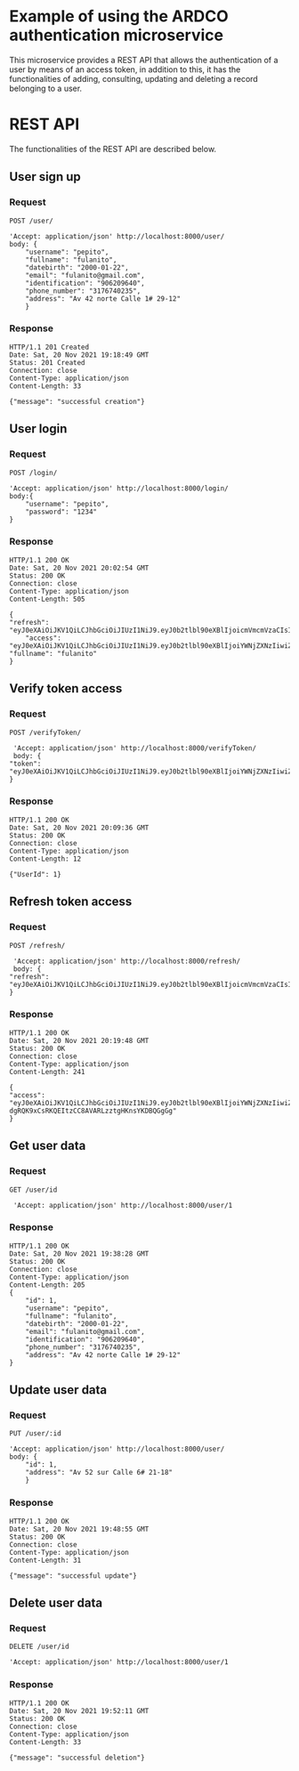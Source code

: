# Example of using the ARDCO authentication microservice

This microservice provides a REST API that allows the authentication of a user by means of an access  token, in addition to this, it has the functionalities of adding, consulting, updating and deleting a record belonging to a user.

# REST API
The functionalities of the REST API are described below.

## User sign up

### Request

`POST /user/`

    'Accept: application/json' http://localhost:8000/user/
	body: {
		"username": "pepito",
		"fullname": "fulanito",
		"datebirth": "2000-01-22",
		"email": "fulanito@gmail.com",
		"identification": "906209640",
		"phone_number": "3176740235",
		"address": "Av 42 norte Calle 1# 29-12"
		}

### Response

    HTTP/1.1 201 Created
    Date: Sat, 20 Nov 2021 19:18:49 GMT
    Status: 201 Created
    Connection: close
    Content-Type: application/json
    Content-Length: 33

    {"message": "successful creation"}

## User login

### Request

`POST /login/`

    'Accept: application/json' http://localhost:8000/login/
	body:{
		"username": "pepito",
		"password": "1234"
	}

### Response

    HTTP/1.1 200 OK
    Date: Sat, 20 Nov 2021 20:02:54 GMT
    Status: 200 OK
    Connection: close
    Content-Type: application/json
    Content-Length: 505

    {
    "refresh": "eyJ0eXAiOiJKV1QiLCJhbGciOiJIUzI1NiJ9.eyJ0b2tlbl90eXBlIjoicmVmcmVzaCIsImV4cCI6MTYzNzUyNDk3NCwiaWF0IjoxNjM3NDM4NTc0LCJqdGkiOiJlODNhM2FlNTliMDA0ZDZkYjk1ZDM3MDQyOTA5OGY3MiIsInVzZXJfaWQiOjF9.Mv3tz6K7zGp1B2WmJaveTJI6A4wrmEXzMzZhmpowckE",
    	"access":  "eyJ0eXAiOiJKV1QiLCJhbGciOiJIUzI1NiJ9.eyJ0b2tlbl90eXBlIjoiYWNjZXNzIiwiZXhwIjoxNjM3NDQyMTc0LCJpYXQiOjE2Mzc0Mzg1NzQsImp0aSI6ImQ1NmYwYWY0YTcxODQ2NGQ5ZDI3ZDhiZjE4NmMyMDQzIiwidXNlcl9pZCI6MX0.ua3qtgKZeIlyFjculh03axxsdHnGcjZbvCEuYWaRUhc",
    "fullname": "fulanito"
	}

## Verify token access

### Request

`POST /verifyToken/`

     'Accept: application/json' http://localhost:8000/verifyToken/
	 body: {
    "token": "eyJ0eXAiOiJKV1QiLCJhbGciOiJIUzI1NiJ9.eyJ0b2tlbl90eXBlIjoiYWNjZXNzIiwiZXhwIjoxNjM3NDQyMTc0LCJpYXQiOjE2Mzc0Mzg1NzQsImp0aSI6ImQ1NmYwYWY0YTcxODQ2NGQ5ZDI3ZDhiZjE4NmMyMDQzIiwidXNlcl9pZCI6MX0.ua3qtgKZeIlyFjculh03axxsdHnGcjZbvCEuYWaRUhc"
	}

### Response

    HTTP/1.1 200 OK
	Date: Sat, 20 Nov 2021 20:09:36 GMT
    Status: 200 OK
    Connection: close
    Content-Type: application/json
    Content-Length: 12
	
	{"UserId": 1}
	
## Refresh token access

### Request

`POST /refresh/`

     'Accept: application/json' http://localhost:8000/refresh/
	 body: {          
    "refresh": "eyJ0eXAiOiJKV1QiLCJhbGciOiJIUzI1NiJ9.eyJ0b2tlbl90eXBlIjoicmVmcmVzaCIsImV4cCI6MTYzNzUyNTk2NiwiaWF0IjoxNjM3NDM5NTY2LCJqdGkiOiI0NWE2ZDY1MDcwNjg0ZmI3ODVjNmJiZDU4NTliMmI2ZiIsInVzZXJfaWQiOjF9.hLsMHl_i8XGMfSpApRJzUMvrn8L5NFYvAhULaC4ECCk"
	}

### Response

    HTTP/1.1 200 OK
	Date: Sat, 20 Nov 2021 20:19:48 GMT
    Status: 200 OK
    Connection: close
    Content-Type: application/json
    Content-Length: 241
	
	{
    "access": "eyJ0eXAiOiJKV1QiLCJhbGciOiJIUzI1NiJ9.eyJ0b2tlbl90eXBlIjoiYWNjZXNzIiwiZXhwIjoxNjM3NDQzMTg4LCJpYXQiOjE2Mzc0Mzk1NjYsImp0aSI6ImVhNTcxOTNjZGNjYzQ2OGQ4NmFjNTFmM2Y5Y2NlMWQ2IiwidXNlcl9pZCI6MX0.Q-dgRQK9xCsRKQEItzCC8AVARLzztgHKnsYKDBQGgGg"
	}
	
## Get user data

### Request

`GET /user/id`

     'Accept: application/json' http://localhost:8000/user/1

### Response

    HTTP/1.1 200 OK
	Date: Sat, 20 Nov 2021 19:38:28 GMT
    Status: 200 OK
    Connection: close
    Content-Type: application/json
    Content-Length: 205
	{
		"id": 1,
		"username": "pepito",
		"fullname": "fulanito",
		"datebirth": "2000-01-22",
		"email": "fulanito@gmail.com",
		"identification": "906209640",
		"phone_number": "3176740235",
		"address": "Av 42 norte Calle 1# 29-12"
	}

## Update user data

### Request

`PUT /user/:id`

    'Accept: application/json' http://localhost:8000/user/
	body: {
		"id": 1,
		"address": "Av 52 sur Calle 6# 21-18"
		}

### Response

    HTTP/1.1 200 OK
    Date: Sat, 20 Nov 2021 19:48:55 GMT
    Status: 200 OK
    Connection: close
    Content-Type: application/json
    Content-Length: 31

    {"message": "successful update"}

## Delete user data

### Request

`DELETE /user/id`

    'Accept: application/json' http://localhost:8000/user/1

### Response

    HTTP/1.1 200 OK
    Date: Sat, 20 Nov 2021 19:52:11 GMT
    Status: 200 OK
    Connection: close
    Content-Type: application/json
    Content-Length: 33

    {"message": "successful deletion"}
